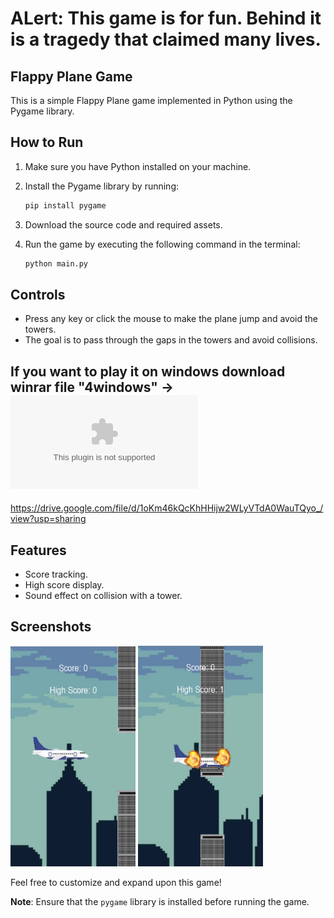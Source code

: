 # ALert:  This game is for fun. Behind it is a tragedy that claimed many lives.

## Flappy Plane Game

This is a simple Flappy Plane game implemented in Python using the Pygame library.

## How to Run

1. Make sure you have Python installed on your machine.
2. Install the Pygame library by running:

    ```bash
    pip install pygame
    ```

3. Download the source code and required assets.
4. Run the game by executing the following command in the terminal:

    ```bash
    python main.py
    ```

## Controls

- Press any key or click the mouse to make the plane jump and avoid the towers.
- The goal is to pass through the gaps in the towers and avoid collisions.

## If you want to play it on windows download winrar file "4windows" ->  ![4windows](4windows.zip)
https://drive.google.com/file/d/1oKm46kQcKhHHijw2WLyVTdA0WauTQyo_/view?usp=sharing

## Features

- Score tracking.
- High score display.
- Sound effect on collision with a tower.

## Screenshots

<img src="Screenshots/plane.png" alt="Flappy Plane" width="200px">

<img src="Screenshots/planecrash.png" alt="Plane Crash" width="200px">


Feel free to customize and expand upon this game!

**Note**: Ensure that the `pygame` library is installed before running the game.
